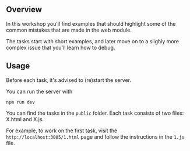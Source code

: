 

## Overview

In this workshop you'll find examples that should highlight some
of the common mistakes that are made in the web module.

The tasks start with short examples, and later move on to a
slighly more complex issue that you'll learn how to debug.

## Usage

Before each task, it's advised to (re)start the server.

You can run the server with
```
npm run dev
```

You can find the tasks in the `public` folder. Each task consists of two files: X.html and X.js.

For example, to work on the first task, visit the `http://localhost:3005/1.html` page and follow the instructions in the `1.js` file.
